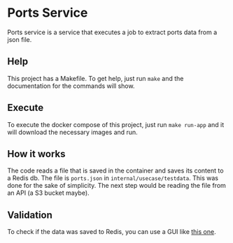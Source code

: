 # Ports Service
Ports service is a service that executes a job to extract ports data 
from a json file. 
## Help
This project has a Makefile. To get help, just run `make` and the
documentation for the commands will show.
## Execute
To execute the docker compose of this project, just run `make run-app` and
it will download the necessary images and run.
## How it works
The code reads a file that is saved in the container and saves its content
to a Redis db. The file is `ports.json` in `internal/usecase/testdata`.
This was done for the sake of simplicity. The next step would be reading
the file from an API (a S3 bucket maybe).
## Validation
To check if the data was saved to Redis, you can use a GUI like
[this one](https://github.com/ekvedaras/redis-gui).